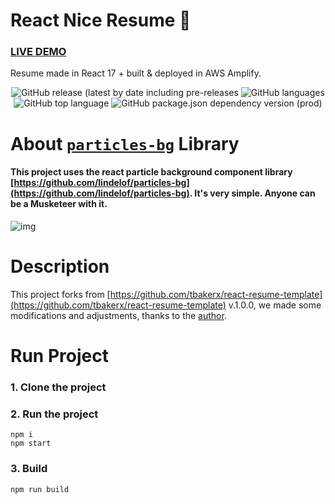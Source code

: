 # React Nice Resume :page_with_curl:

### [LIVE DEMO](https://master.d3ot2k8dxtwove.amplifyapp.com/)

Resume made in React 17 + built & deployed in AWS Amplify.

<div align="center">

<img alt="GitHub release (latest by date including pre-releases" src="https://img.shields.io/github/v/release/impesud/react-resume?include_prereleases">

<img alt="GitHub languages" src="https://img.shields.io/github/languages/count/impesud/react-resume?style=flat">

<img alt="GitHub top language" src="https://img.shields.io/github/languages/top/impesud/react-resume?style=flat">

<img alt="GitHub package.json dependency version (prod)" src="https://img.shields.io/github/package-json/dependency-version/impesud/react-resume/react?style=flat">

</div>

# About [`particles-bg`](https://github.com/lindelof/particles-bg) Library
#### This project uses the react particle background component library [https://github.com/lindelof/particles-bg](https://github.com/lindelof/particles-bg). It's very simple. Anyone can be a Musketeer with it.

![img](https://github.com/lindelof/particles-bg/raw/master/image/03.jpg?raw=true)

# Description
This project forks from [https://github.com/tbakerx/react-resume-template](https://github.com/tbakerx/react-resume-template) v.1.0.0, we made some modifications and adjustments, thanks to the [author](https://github.com/tbakerx).

# Run Project
### 1. Clone the project

### 2. Run the project
```shell
npm i
npm start
```

### 3. Build
```shell
npm run build
```
